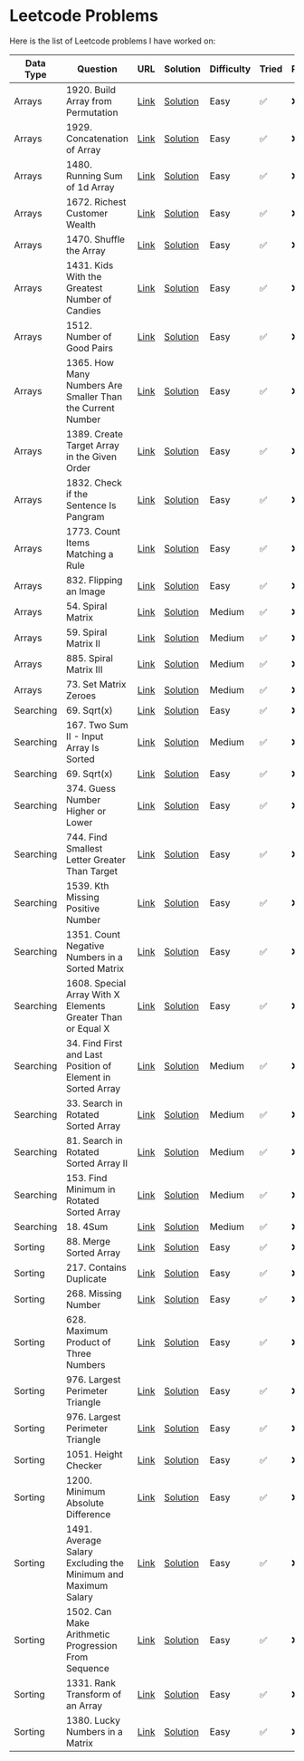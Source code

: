 # Leetcode Problems

Here is the list of Leetcode problems I have worked on:

| Data Type | Question | URL | Solution | Difficulty | Tried | Reviewed | Important |
|-|-|-|-|-|-|-|-|
| Arrays | 1920. Build Array from Permutation | [Link](https://leetcode.com/problems/build-array-from-permutation/) | [Solution](solutions/1920-build-array-from-permutation.md) | Easy | ✅ | ❌ | ✅ |
| Arrays | 1929. Concatenation of Array | [Link](https://leetcode.com/problems/concatenation-of-array/) | [Solution](solutions/1929-concatenation-of-array.md) | Easy | ✅ | ❌ | ✅ |
| Arrays | 1480. Running Sum of 1d Array | [Link](https://leetcode.com/problems/running-sum-of-1d-array/) | [Solution](solutions/1480-running-sum-of-1d-array.md) | Easy | ✅ | ❌ | ✅ |
| Arrays | 1672. Richest Customer Wealth | [Link](https://leetcode.com/problems/richest-customer-wealth/) | [Solution](solutions/1672-richest-customer-wealth.md) | Easy | ✅ | ❌ | ✅ |
| Arrays | 1470. Shuffle the Array | [Link](https://leetcode.com/problems/shuffle-the-array/) | [Solution](solutions/1470-shuffle-the-array.md) | Easy | ✅ | ❌ | ❌ |
| Arrays | 1431. Kids With the Greatest Number of Candies | [Link](https://leetcode.com/problems/kids-with-the-greatest-number-of-candies/) | [Solution](solutions/1431-kids-with-the-greatest-number-of-candies.md) | Easy | ✅ | ❌ | ❌ |
| Arrays | 1512. Number of Good Pairs | [Link](https://leetcode.com/problems/number-of-good-pairs/) | [Solution](solutions/1512-number-of-good-pairs.md) | Easy | ✅ | ❌ | ❌ |
| Arrays | 1365. How Many Numbers Are Smaller Than the Current Number | [Link](https://leetcode.com/problems/how-many-numbers-are-smaller-than-the-current-number/) | [Solution](solutions/1365-how-many-numbers-are-smaller-than-the-current-number.md) | Easy | ✅ | ❌ | ✅ |
| Arrays | 1389. Create Target Array in the Given Order | [Link](https://leetcode.com/problems/create-target-array-in-the-given-order/) | [Solution](solutions/1389-create-target-array-in-the-given-order.md) | Easy | ✅ | ❌ | ❌ |
| Arrays | 1832. Check if the Sentence Is Pangram | [Link](https://leetcode.com/problems/check-if-the-sentence-is-pangram/) | [Solution](solutions/1832-check-if-the-sentence-is-pangram.md) | Easy | ✅ | ❌ | ❌ |
| Arrays | 1773. Count Items Matching a Rule | [Link](https://leetcode.com/problems/count-items-matching-a-rule/) | [Solution](solutions/1773-count-items-matching-a-rule.md) | Easy | ✅ | ❌ | ❌ |
| Arrays | 832. Flipping an Image | [Link](https://leetcode.com/problems/flipping-an-image/) | [Solution](solutions/832-flipping-an-image.md) | Easy | ✅ | ❌ | ❌ |
| Arrays | 54. Spiral Matrix | [Link](https://leetcode.com/problems/spiral-matrix/) | [Solution](solutions/54-spiral-matrix.md) | Medium | ✅ | ❌ | ✅ |
| Arrays | 59. Spiral Matrix II | [Link](https://leetcode.com/problems/spiral-matrix-ii/) | [Solution](solutions/59-spiral-matrix-ii.md) | Medium | ✅ | ❌ | ✅ |
| Arrays | 885. Spiral Matrix III | [Link](https://leetcode.com/problems/spiral-matrix-iii/) | [Solution](solutions/885-spiral-matrix-iii.md) | Medium | ✅ | ❌ | ✅ |
| Arrays | 73. Set Matrix Zeroes | [Link](https://leetcode.com/problems/set-matrix-zeroes) | [Solution](solutions/73-set-matrix-zeroes.md) | Medium | ✅ | ❌ | ✅ |
| Searching | 69. Sqrt(x) | [Link](https://leetcode.com/problems/sqrtx/) | [Solution](solutions/69-sqrt(x).md) | Easy | ✅ | ❌ | ❌ |
| Searching | 167. Two Sum II - Input Array Is Sorted | [Link](https://leetcode.com/problems/search-insert-position/) | [Solution](solutions/167-two-sum-ii---input-array-is-sorted.md) | Medium | ✅ | ❌ | ❌ |
| Searching | 69. Sqrt(x) | [Link](https://leetcode.com/problems/sqrtx/) | [Solution](solutions/69-sqrt(x).md) | Easy | ✅ | ❌ | ❌ |
| Searching | 374. Guess Number Higher or Lower | [Link](https://leetcode.com/problems/guess-number-higher-or-lower/) | [Solution](solutions/374-guess-number-higher-or-lower.md) | Easy | ✅ | ❌ | ❌ |
| Searching | 744. Find Smallest Letter Greater Than Target | [Link](https://leetcode.com/problems/find-smallest-letter-greater-than-target/) | [Solution](solutions/744-find-smallest-letter-greater-than-target.md) | Easy | ✅ | ❌ | ❌ |
| Searching | 1539. Kth Missing Positive Number | [Link](https://leetcode.com/problems/kth-missing-positive-number/) | [Solution](solutions/1539-kth-missing-positive-number.md) | Easy | ✅ | ❌ | ❌ |
| Searching | 1351. Count Negative Numbers in a Sorted Matrix | [Link](https://leetcode.com/problems/count-negative-numbers-in-a-sorted-matrix/) | [Solution](solutions/1351-count-negative-numbers-in-a-sorted-matrix.md) | Easy | ✅ | ❌ | ❌ |
| Searching | 1608. Special Array With X Elements Greater Than or Equal X | [Link](https://leetcode.com/problems/special-array-with-x-elements-greater-than-or-equal-x/) | [Solution](solutions/1608-special-array-with-x-elements-greater-than-or-equal-x.md) | Easy | ✅ | ❌ | ❌ |
| Searching | 34. Find First and Last Position of Element in Sorted Array | [Link](https://leetcode.com/problems/find-first-and-last-position-of-element-in-sorted-array/) | [Solution](solutions/34-find-first-and-last-position-of-element-in-sorted-array.md) | Medium | ✅ | ❌ | ✅ |
| Searching | 33. Search in Rotated Sorted Array | [Link](https://leetcode.com/problems/search-in-rotated-sorted-array/) | [Solution](solutions/33-search-in-rotated-sorted-array.md) | Medium | ✅ | ❌ | ✅ |
| Searching | 81. Search in Rotated Sorted Array II | [Link](https://leetcode.com/problems/search-in-rotated-sorted-array-ii/) | [Solution](solutions/81-search-in-rotated-sorted-array-ii.md) | Medium | ✅ | ❌ | ✅ |
| Searching | 153. Find Minimum in Rotated Sorted Array | [Link](https://leetcode.com/problems/find-minimum-in-rotated-sorted-array/) | [Solution](solutions/153-find-minimum-in-rotated-sorted-array.md) | Medium | ✅ | ❌ | ✅ |
| Searching | 18. 4Sum | [Link](https://leetcode.com/problems/4sum/) | [Solution](solutions/18-4sum.md) | Medium | ✅ | ❌ | ✅ |
| Sorting | 88. Merge Sorted Array | [Link](https://leetcode.com/problems/merge-sorted-array/) | [Solution](solutions/88-merge-sorted-array.md) | Easy | ✅ | ❌ | ❌ |
| Sorting | 217. Contains Duplicate | [Link](https://leetcode.com/problems/contains-duplicate/) | [Solution](solutions/217-contains-duplicate.md) | Easy | ✅ | ❌ | ❌ |
| Sorting | 268. Missing Number | [Link](https://leetcode.com/problems/missing-number/) | [Solution](solutions/268-missing-number.md) | Easy | ✅ | ❌ | ❌ |
| Sorting | 628. Maximum Product of Three Numbers | [Link](https://leetcode.com/problems/maximum-product-of-three-numbers/) | [Solution](solutions/628-maximum-product-of-three-numbers.md) | Easy | ✅ | ❌ | ❌ |
| Sorting | 976. Largest Perimeter Triangle | [Link](https://leetcode.com/problems/largest-perimeter-triangle/) | [Solution](solutions/976-largest-perimeter-triangle.md) | Easy | ✅ | ❌ | ❌ |
| Sorting | 976. Largest Perimeter Triangle | [Link](https://leetcode.com/problems/largest-perimeter-triangle/) | [Solution](solutions/976-largest-perimeter-triangle.md) | Easy | ✅ | ❌ | ❌ |
| Sorting | 1051. Height Checker | [Link](https://leetcode.com/problems/height-checker/) | [Solution](solutions/1051-height-checker.md) | Easy | ✅ | ❌ | ❌ |
| Sorting | 1200. Minimum Absolute Difference | [Link](https://leetcode.com/problems/minimum-absolute-difference/) | [Solution](solutions/1200-minimum-absolute-difference.md) | Easy | ✅ | ❌ | ❌ |
| Sorting | 1491. Average Salary Excluding the Minimum and Maximum Salary | [Link](https://leetcode.com/problems/average-salary-excluding-the-minimum-and-maximum-salary/) | [Solution](solutions/1491-average-salary-excluding-the-minimum-and-maximum-salary.md) | Easy | ✅ | ❌ | ❌ |
| Sorting | 1502. Can Make Arithmetic Progression From Sequence | [Link](https://leetcode.com/problems/can-make-arithmetic-progression-from-sequence/) | [Solution](solutions/1502-can-make-arithmetic-progression-from-sequence.md) | Easy | ✅ | ❌ | ❌ |
| Sorting | 1331. Rank Transform of an Array | [Link](https://leetcode.com/problems/rank-transform-of-an-array/) | [Solution](solutions/1331-rank-transform-of-an-array.md) | Easy | ✅ | ❌ | ❌ |
| Sorting | 1380. Lucky Numbers in a Matrix | [Link](https://leetcode.com/problems/lucky-numbers-in-a-matrix/) | [Solution](solutions/1380-lucky-numbers-in-a-matrix.md) | Easy | ✅ | ❌ | ❌ |